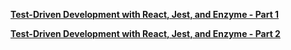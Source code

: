 **[Test-Driven Development with React, Jest, and Enzyme - Part 1](https://testdriven.io/blog/tdd-with-react-jest-and-enzyme-part-one/)**

**[Test-Driven Development with React, Jest, and Enzyme - Part 2](https://testdriven.io/blog/tdd-with-react-jest-and-enzyme-part-two/)**
